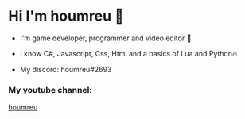 # Hi I'm houmreu 👋

- I'm game developer, programmer and video editor 💙

- I know C#, Javascript, Css, Html and a basics of Lua and Python🔥

- My discord: houmreu#2693

### My youtube channel:
  [houmreu][youtube]


[youtube]: https://www.youtube.com/c/JÁHOUMR
